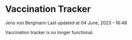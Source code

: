 Vaccination Tracker
================
Jens von Bergmann
Last updated at 04 June, 2023 - 16:48

Vaccination tracker is no longer functional.
